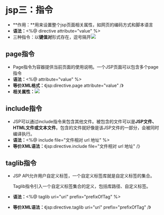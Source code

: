 # jsp三：指令

* **作用：**用来设置整个jsp页面相关属性，如网页的编码方式和脚本语言
* **语法：**<%@ directive attribute="value" %>
* 三种指令：以**键值对**形式存在，逗号隔开![](H:\笔记—markdown注\前端_前端_前端\图片引入\QQ截图20200227132723.png)

## page指令

* Page指令为容器提供当前页面的使用说明。一个JSP页面可以包含多个page指令
* **语法：**<%@ attribute="value" %>
* **等价XML格式：**《jsp:directive.page attribute="value" /》
* **相关属性：**![](H:\笔记—markdown注\前端_前端_前端\图片引入\QQ截图20200227134540.png)

## include指令

* JSP可以通过include指令来包含其他文件。被包含的文件可以是**JSP文件、HTML文件或文本文件**。包含的文件就好像是该JSP文件的一部分，会被同时编译执行。
* **语法：**<%@ include file="文件相对 url 地址" %>
* **等价XML语法：**《jsp:directive.include file="文件相对 url 地址" /》

## taglib指令

* JSP API允许用户自定义标签，一个自定义标签库就是自定义标签的集合。

  Taglib指令引入一个自定义标签集合的定义，包括库路径、自定义标签。

* **语法：**<%@ taglib uri="uri" prefix="prefixOfTag" %>

* **等价XML语法：**《jsp:directive.taglib uri="uri" prefix="prefixOfTag" /》